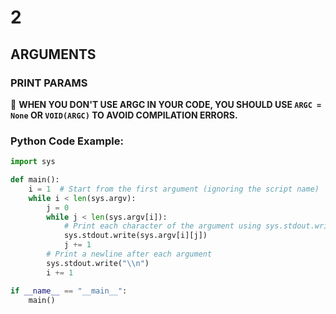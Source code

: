 # 2

## ARGUMENTS

### PRINT PARAMS

🚨 **WHEN YOU DON'T USE ARGC IN YOUR CODE, YOU SHOULD USE `ARGC = None` OR `VOID(ARGC)` TO AVOID COMPILATION ERRORS.**

### Python Code Example:

```python
import sys

def main():
    i = 1  # Start from the first argument (ignoring the script name)
    while i < len(sys.argv):
        j = 0
        while j < len(sys.argv[i]):
            # Print each character of the argument using sys.stdout.write
            sys.stdout.write(sys.argv[i][j])
            j += 1
        # Print a newline after each argument
        sys.stdout.write("\\n")
        i += 1

if __name__ == "__main__":
    main()

```